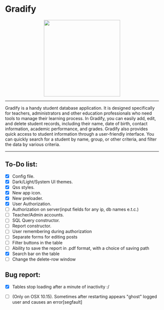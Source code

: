 # Gradify

<p align="center">
  <img src="https://github.com/MikeostCorp/Gradify/blob/main/src/img/iconSets/icon_512x512%402x.png" width="250" height="250">
</p>

----

Gradify is a handy student database application. It is designed specifically for teachers, administrators and other education professionals who need tools to manage their learning process.
In Gradify, you can easily add, edit, and delete student records, including their name, date of birth, contact information, academic performance, and grades.
Gradify also provides quick access to student information through a user-friendly interface. You can quickly search for a student by name, group, or other criteria, and filter the data by various criteria.

----

## To-Do list:
- [X] Config file.
- [X] Dark/Light/System UI themes.
- [X] Qss styles.
- [X] New app icon.
- [X] New preloader.
- [X] User Authorization.
- [ ] Authorization on server(input fields for any ip, db names e.t.c.)
- [ ] Teacher/Admin accounts.
- [ ] SQL Query constructor.
- [ ] Report constructor.
- [ ] User remembering during authorization
- [ ] Separate forms for editing posts
- [ ] Filter buttons in the table
- [ ] Ability to save the report in .pdf format, with a choice of saving path
- [X] Search bar on the table
- [ ] Change the delete-row window

## Bug report:
- [X] Tables stop loading after a minute of inactivity :/
- [ ] (Only on OSX 10.15). Sometimes after restarting appears "ghost" logged user and causes an error[segfault]

